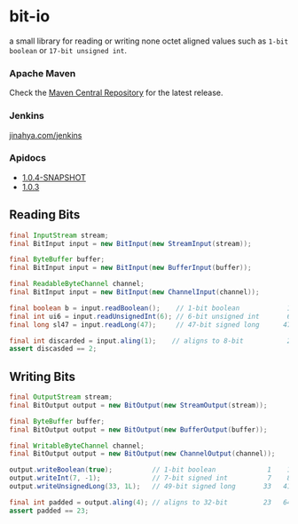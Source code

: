 bit-io
======
a small library for reading or writing none octet aligned values such as `1-bit boolean` or `17-bit unsigned int`.

### Apache Maven
Check the [Maven Central Repository](http://search.maven.org/#search%7Cgav%7C1%7Cg%3A%22com.github.jinahya%22%20AND%20a%3A%22bit-io%22) for the latest release.
### Jenkins
[jinahya.com/jenkins](https://jinahya.com/jenkins/job/com.github.jinahya%20bit-io/)
### Apidocs
* [1.0.4-SNAPSHOT](http://jinahya.github.io/bit-io/site/1.0.4-SNAPSHOT/apidocs/index.html)
* [1.0.3](http://jinahya.github.io/bit-io/site/1.0.3/apidocs/index.html)

## Reading Bits
```java
final InputStream stream;
final BitInput input = new BitInput(new StreamInput(stream));

final ByteBuffer buffer;
final BitInput input = new BitInput(new BufferInput(buffer));

final ReadableByteChannel channel;
final BitInput input = new BitInput(new ChannelInput(channel));

final boolean b = input.readBoolean();    // 1-bit boolean            1    1
final int ui6 = input.readUnsignedInt(6); // 6-bit unsigned int       6    7
final long sl47 = input.readLong(47);     // 47-bit signed long      47   54

final int discarded = input.aling(1);    // aligns to 8-bit           2   56
assert discasded == 2;
```
## Writing Bits
```java
final OutputStream stream;
final BitOutput output = new BitOutput(new StreamOutput(stream));

final ByteBuffer buffer;
final BitOutput output = new BitOutput(new BufferOutput(buffer));

final WritableByteChannel channel;
final BitOutput output = new BitOutput(new ChannelOutput(channel));

output.writeBoolean(true);          // 1-bit boolean             1    1
output.writeInt(7, -1);             // 7-bit signed int          7    8
output.writeUnsignedLong(33, 1L);   // 49-bit signed long       33   41

final int padded = output.aling(4); // aligns to 32-bit         23   64
assert padded == 23;
```
